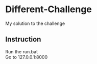 # Different-Challenge
My solution to the challenge

## Instruction
Run the run.bat  
Go to 127.0.0.1:8000
